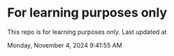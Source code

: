 # For learning purposes only
This repo is for learning purposes only.
Last updated at

Monday, November 4, 2024 9:41:55 AM

